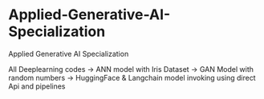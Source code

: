 # Applied-Generative-AI-Specialization
Applied Generative AI Specialization

All Deeplearning codes
-> ANN model with Iris Dataset
-> GAN Model with random numbers
-> HuggingFace & Langchain model invoking using direct Api and pipelines
